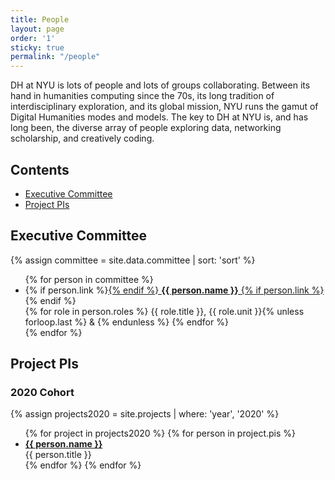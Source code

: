 ```yaml
---
title: People
layout: page
order: '1'
sticky: true
permalink: "/people"
---
```

DH at NYU is lots of people and lots of groups collaborating. Between its hand in humanities computing since the 70s, its long tradition of interdisciplinary exploration, and its global mission, NYU runs the gamut of Digital Humanities modes and models. The key to DH at NYU is, and has long been, the diverse array of people exploring data, networking scholarship, and creatively coding.

## Contents
- [Executive Committee](#executive-committee)
- [Project PIs](#project-pis)

<span class="anchor" id="executive-committee"></span>
## Executive Committee

{% assign committee = site.data.committee | sort: 'sort' %}
<ul class="unstyled">
{% for person in committee %}
  <li>
  {% if person.link %}<a href="{{ person.link | absolute_url }}">{% endif %}
    <b>{{ person.name }}</b>
  {% if person.link %}</a>{% endif %}<br>
  {% for role in person.roles %}
    {{ role.title }}, {{ role.unit }}{% unless forloop.last %} & {% endunless %}
  {% endfor %}
  </li>
{% endfor %}
</ul>

<span class="anchor" id="project-pis"></span>
## Project PIs

<span class="anchor" id="project-pis-2020"></span>
### 2020 Cohort
{% assign projects2020 = site.projects | where: 'year', '2020' %}
<ul class="unstyled">
{% for project in projects2020 %}
  {% for person in project.pis %}
  <li>
    <a href="{{ project.url | absolute_url }}">
      <b>{{ person.name }}</b>
    </a><br>
    {{ person.title }}
  </li>
  {% endfor %}
{% endfor %}
</ul>
